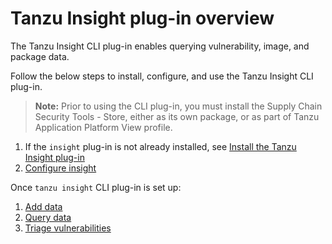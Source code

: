 # Tanzu Insight plug-in overview

The Tanzu Insight CLI plug-in enables querying vulnerability, image, and package data.

Follow the below steps to install, configure, and use the Tanzu Insight CLI plug-in.

>**Note:** Prior to using the CLI plug-in, you must install the Supply Chain Security Tools - Store, either as its own package, or as part of Tanzu Application Platform View profile.

1. If the `insight` plug-in is not already installed, see [Install the Tanzu Insight plug-in](cli-installation.md)
1. [Configure insight](cli-configuration.hbs.md)

Once `tanzu insight` CLI plug-in is set up:

1. [Add data](add-data.md)
1. [Query data](query-data.md)
1. [Triage vulnerabilities](triaging-vulnerabilities.md)
